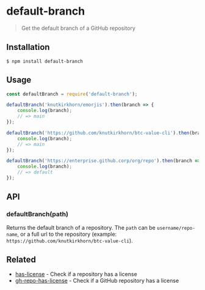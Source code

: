 # default-branch

> Get the default branch of a GitHub repository

## Installation

```
$ npm install default-branch
```

## Usage

```js
const defaultBranch = require('default-branch');

defaultBranch('knutkirkhorn/emorjis').then(branch => {
    console.log(branch);
    // => main
});

defaultBranch('https://github.com/knutkirkhorn/btc-value-cli').then(branch => {
    console.log(branch);
    // => main
});

defaultBranch('https://enterprise.github.corp/org/repo').then(branch => {
    console.log(branch);
    // => default
});
```

## API

### defaultBranch(path)

Returns the default branch of a repository. The `path` can be `username/repo-name`, or a full url to the repository (example: `https://github.com/knutkirkhorn/btc-value-cli`).

## Related

- [has-license](https://github.com/knutkirkhorn/has-license) - Check if a repository has a license
- [gh-repo-has-license](https://github.com/knutkirkhorn/gh-repo-has-license) - Check if a GitHub repository has a license
